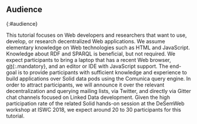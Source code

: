 ## Audience
{:#audience}

This tutorial focuses on Web developers and researchers
that want to use, develop, or research decentralized Web applications.
We assume elementary knowledge on Web technologies such as HTML and JavaScript.
Knowledge about RDF and SPARQL is beneficial, but not required.
We expect participants to bring a laptop that has a recent Web browser,
[git](https://git-scm.com/){:.mandatory}, and an editor or IDE with JavaScript support.
The end-goal is to provide participants with sufficient knowledge and experience
to build applications over Solid data pods using the Comunica query engine.
In order to attract participants,
we will announce it over the relevant decentralization and querying mailing lists,
via Twitter, and directly via Gitter chat channels focused on Linked Data development.
Given the high participation rate of the related Solid hands-on session at the DeSemWeb workshop at ISWC 2018,
we expect around 20 to 30 participants for this tutorial.
